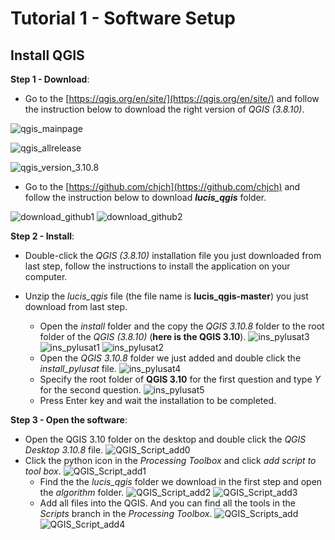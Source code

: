 # Tutorial 1 - Software Setup

## Install QGIS

**Step 1 - Download**: 

* Go to the [https://qgis.org/en/site/](https://qgis.org/en/site/) and follow the instruction below to download the right version of *QGIS (3.8.10)*.

![qgis_mainpage](../images/qgis_mainpage.png)

![qgis_allrelease](../images/qgis_allrelease.png)

![qgis_version_3.10.8](../images/qgis_version_3.10.8.png)

* Go to the [https://github.com/chjch](https://github.com/chjch) and follow the instruction below to download **_lucis_qgis_** folder.

![download_github1](../images/download_github1.png)
![download_github2](../images/download_github2.png)

**Step 2 - Install**: 

* Double-click the *QGIS (3.8.10)* installation file you just downloaded from last step, follow the instructions to install the application on your computer.

* Unzip the *lucis_qgis* file (the file name is **lucis_qgis-master**) you just download from last step.
  * Open the *install* folder and the copy the *QGIS 3.10.8* folder to the root folder of the *QGIS (3.8.10)* (**here is the QGIS 3.10**).
![ins_pylusat3](../images/ins_pylusat3.png)
![ins_pylusat1](../images/ins_pylusat1.png)
![ins_pylusat2](../images/ins_pylusat2.png)
  * Open the *QGIS 3.10.8* folder we just added and double click the *install_pylusat* file.
![ins_pylusat4](../images/ins_pylusat4.png)
  * Specify the root folder of **QGIS 3.10** for the first question and type *Y*
for the second question.
![ins_pylusat5](../images/ins_pylusat5.png)
  * Press Enter key and wait the installation to be completed.

**Step 3 - Open the software**: 

* Open the QGIS 3.10 folder on the desktop and double click the *QGIS Desktop 3.10.8* file. 
![QGIS_Script_add0](../images/QGIS_Script_add0.png)
* Click the python icon in the *Processing Toolbox* and click *add script to tool box*.
![QGIS_Script_add1](../images/QGIS_Script_add1.png)
  * Find the the *lucis_qgis* folder we download in the first step and open the *algorithm* folder.
![QGIS_Script_add2](../images/QGIS_Script_add2.png)
![QGIS_Script_add3](../images/QGIS_Script_add3.png)
  * Add all files into the QGIS. And you can find all the tools in the *Scripts* branch in the *Processing Toolbox*.
![QGIS_Scripts_add](../images/QGIS_Scripts_add.png)
![QGIS_Script_add4](../images/QGIS_Script_add4.png)